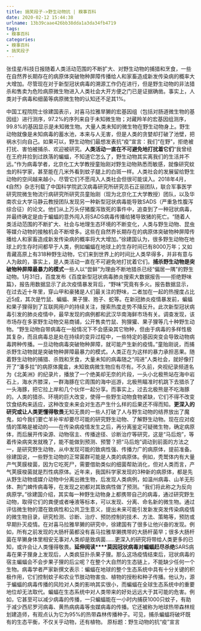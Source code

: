 ```yaml
---
title: 搞笑段子->野生动物抗 | 糗事百科
date: 2020-02-12 15:44:38
urlname: 13b39caae426bb38dda1a3da34fb4719
tags: 
- 糗事百科
categories:
- 糗事百科
- 搞笑段子
---
```

张佳星/科技日报随着人类活动范围的不断扩大、对野生动物的捕猎和烹食，一些在自然界长期存在的病原体突破物种屏障传播给人和家畜造成新发传染病的概率大大增加。尽管现在对于新型冠状病毒的溯源工作仍在进行，但是野生动物的非法猎杀和售卖为危险病原微生物进入人类社会大开方便之门已是证据确凿。事实上，人类对于病毒和细菌等病原微生物的认知还不足其1%。

中国工程院院士徐建国表示，对喜马拉雅旱獭的宏基因组（包括对肠道微生物的基因组）进行测序，97.2%的序列来自于未知微生物；对藏羚羊的宏基因组测序，99.8%的基因显示是未知微生物。大量人类未知的微生物在野生动物身上。野生动物就像是未知病毒的蓄水池，本来与人无害，但是人类的贪婪却打破了池壁，把祸水引向自己。如果可以，野生动物们最想发表抗“疫”宣言：我们“在野”，拒绝被打扰、害怕被捕杀、欢迎被研究。**人类活动一直在不可避免地打扰着它们**“我曾经在王府井捡到过跌落的蝙蝠，不知道它怎么了，野生动物其实离我们的生活并不远。”作为病毒学者，北京化工大学教授童贻刚对野生动物熟悉而敏感，就像研究蚊虫的科学家，甚至能在几米外看到蚊子腿上的白斑一样。人类社会的发展留给野生动物的空间越来越小，尽管它们不愿闯入人类社会但很可能误入。2018年4月，《自然》杂志刊载了中国科学院武汉病毒研究所研究员石正丽团队，联合军事医学研究院微生物流行病研究所研究员童贻刚（现为北京化工大学教授）团队，以及华南农业大学马静云教授团队发现另一种新型冠状病毒能导致SADS（严重急性腹泻综合征）的论文。他们从上万头仔猪腹泻致死的事件中，追查到了一种冠状病毒，并最终确定是由于蝙蝠的意外闯入将SADS病毒传播给猪导致猪的死亡。“随着人类活动范围的不断扩大、社会与地理生态环境的不断变化，人类与野生动物、昆虫等媒介动物的接触机会不断增多。这些在自然界长期存在的病原体突破物种屏障传播给人和家畜造成新发传染病的概率将大大增加。”徐建国认为，很多野生动物在地球上的生存时间都早于人类，例如蝙蝠在地球上的生存时间已有8000万年；又如青藏高原上有318种野生动物，它们来到世界上的时间比人类早得多，并非有意与人为敌的，事实上，是人类活动一直在不可避免地打扰着它们。**捕杀野生动物是突破物种屏障最暴力的模式**一些人以“尝鲜”为理由不断地猎杀已经“偏居一隅”的野生动物。1月31日，百度发布《百度新型冠状病毒肺炎搜索大数据报告——拒绝野味篇》，报告用数据显示了此次疫情暴发背后，“野味”究竟有多火。报告数据显示，在过去近十年里，穿山甲和豪猪是人们最关注的野味，二者加在一起的热搜度占比近5成，其次是竹鼠、蝙蝠、果子狸、狍子、蛇等。在新冠肺炎疫情暴发前，蝙蝠和果子狸得到了互联网用户的持续关注，搜索热度走势不降反升。此次新型冠状病毒引发的肺炎疫情中，最早发现的病例都和武汉华南海鲜市场有关。调查发现，该市场存在多家野生动物交易商铺，公开售卖竹鼠、狗狸獾、果子狸等几十种野生动物。“野生动物自带病毒在一般情况下不会感染其它物种，但由于病毒的多样性极其复杂，而且病毒总是处在持续的变异过程中，一些特定的基因突变会导致动物病毒跨种传播。一旦动物病毒突破物种屏障，就可能产生新的疫情。”童贻刚说，而捕杀野生动物就是突破物种屏障最暴力的模式。人类正在为这样的暴力承担恶果。随着野生动物的捕猎、杀戮和烹食，大量未知的病毒随之“闯进”人类社会，就好像打开了“潘多拉”的病原体魔盒，未知致病微生物应有尽有。不久前，央视纪录频道名为《北美洲》的纪录片，播放了一个绝美却无奈的片段，一头小北极熊站在海中岩石上，海水齐膝深，一群海豚在它周围的海中巡游，北极熊瞄准时机跳下去猎杀了一头海豚，把它拉上岸和几个伙伴一起分享。而事实上，过去北极熊是不吃海豚的。人类的猎杀、环境的巨大改变，使得一些野生动物食物紧缺，它们不得不改变饮食结构来适应，这种改变未来会对生态产生什么样的后果还不得而知。**更深入的研究或让人类更懂得敬畏**无知无畏的一些人打破了人与野生动物的结界放出了魔鬼，如今我们要亡羊补牢却要尽可能的研究野生动物、了解野生动物。现在应对疫情的策略是被动的——在传染病疫情发生之后，再分离鉴定可疑微生物，确定病原体，而后展开传染源、动物宿主、传播途径、诊断治疗等研究，这是“马后炮”，等着传染病突发就晚了，能不能做到预测、预警？把“马后炮”调动到前面的方法之一，是研究野生动物，从中发现可能的致病性强、传播力广的病原体，提前准备。徐建国说，一些野生动物的正常菌群可能是人类的病原体。例如，秃鹫体内有大量产气荚膜梭菌，因为它吃死尸，需要借助类似的细菌帮助消化，但对人类而言，产气荚膜梭菌就是烈性病原体。近年来，我国科学家发现的3种新的病原体，都是先从野生动物或媒介动物中分离出微生物，后发现人类病例，如温州病毒、山羊无形体、荆门蜱传病毒等，在发现之初都对其致病性做了预测。“我们将此称之为反向病原学。”徐建国介绍，其实每一种野生动物身上都携带自己的病毒，通过研究野生动物，取得它们的粪便或者唾液等标本，可以发现、分离、命名新的微生物。通过评估微生物的潜在致病性和公共卫生意义，提出未来可能引发新发突发传染病疫情的微生物目录，研究检测、诊断、治疗、预防控制的技术、方法、策略等，预防或早期扑灭疫情。在对喜马拉雅旱獭的研究中，徐建国有了很多让他兴奋的发现。例如，所有之前发现的大肠杆菌都没有喜马拉雅旱獭携带的大肠杆菌早；很多大肠杆菌在旱獭身体里相安无事对人类却是致病菌……更深入的研究将带给人类更多的已知，或许会让人类懂得敬畏。**延伸阅读****莫因冠状病毒对蝙蝠赶尽杀绝**SARS病毒在果子狸身上发现后，人类疯狂扑杀果子狸。那么这场疫情结束后，冠状病毒的宿主蝙蝠会不会步果子狸的后尘呢？在整个大自然的生态链上，不能缺少任何一个生物。病毒学者严家新撰文表示：蝙蝠在地球的整个生态系统中具有十分关键的积极作用，它们控制蚊子和农业节肢动物害虫、植物的授粉和种子传播。他认为，源于蝙蝠的病毒传播的风险对人类的影响其实很小，而蝙蝠在全球生态系统中的重要地位却无法取代。蝙蝠在生态系统中对人类带来的好处远远大于其可能的危害。例如，它甚至可以减少病毒的传播，一只蝙蝠能在一小时内捕获1000只蚊子，有助于减少西尼罗河病毒、黄热病病毒等虫媒病毒的传播。它还被称为地球热带森林规划建造师，有观点认为它为95%的热带森林传播种子。可见，捕杀蝙蝠将破坏既有的生态平衡，不仅关乎动物，还有植物。 原标题：野生动物的抗“疫”宣言


